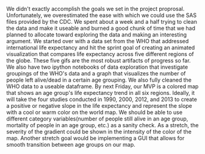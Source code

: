 We didn't exactly accomplish the goals we set in the project proprosal. Unfortunately, we overestimated the ease with which we could use the SAS files provided by the CDC. We spent about a week and a half trying to clean the data and make it useable and burned a good chunk of time that we had planned to allocate toward exploring the data and making an interesting argument. 
We started over with a data set from the WHO that addressed international life expectancy and hit the sprint goal of creating an animated visualization that compares life expectancy across five different regions of the globe. These five gifs are the most robust artifacts of progress so far. We also have two ipython notebooks of data exploration that investigate groupings of the WHO's data and a graph that visualizes the number of people left alive/dead in a certain age grouping. We also fully cleaned the WHO data to a useable dataframe.
By next Friday, our MVP is a colored map that shows an age group's life expectancy trend in all six regions. Ideally, it will take the four studies conducted in 1990, 2000, 2012, and 2013 to create a positive or negative slope in the life expectancy and represent the slope with a cool or warm color on the world map. We should be able to use different category variables(number of people still alive in an age group, mortality of people in an age group, etc.) as a sanity check. As a stretch, the severity of the gradient could be shown in the intensity of the color of the map. Another stretch goal would be implementing a GUI that allows for smooth transition between age groups on our map. 